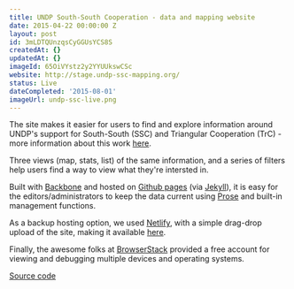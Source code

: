 ```yaml
---
title: UNDP South-South Cooperation - data and mapping website
date: 2015-04-22 00:00:00 Z
layout: post
id: 3mLDTQUnzqsCyGGUsYCS8S
createdAt: {}
updatedAt: {}
imageId: 65OiVYstz2y2YYUUkswCSc
website: http://stage.undp-ssc-mapping.org/
status: Live
dateCompleted: '2015-08-01'
imageUrl: undp-ssc-live.png
---
```


The site makes it easier for users to find and explore information around UNDP's support for South-South (SSC) and Triangular Cooperation (TrC) - more information about this work [here](http://www.undp.org/ssc). 

Three views (map, stats, list) of the same information, and a series of filters help users find a way to view what they're intersted in.

Built with [Backbone](http://backbonejs.org) and hosted on [Github pages](https://pages.github.com) (via [Jekyll](http://jekyllrb.com)), it is easy for the editors/administrators to keep the data current using [Prose](http://prose.io) and built-in management functions.

As a backup hosting option, we used [Netlify](https://www.netlify.com), with a simple drag-drop upload of the site, making it available [here](https://ssc.netlify.com).

Finally, the awesome folks at [BrowserStack](https://www.browserstack.com) provided a free account for viewing and debugging multiple devices and operating systems.

[Source code](https://github.com/undp/ssc)
